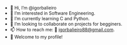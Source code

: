 - 👋 Hi, I’m @igorbalieiro
- 👀 I’m interested in Software Engineering.
- 🌱 I’m currently learning C and Python.
- 💞️ I’m looking to collaborate on projects for begginers.
- 📫 How to reach me: :e-mail: igorbalieiro88@gmail.com.
- :rainbow: Welcome to my profile!

<!---
igorbalieiro/igorbalieiro is a ✨ special ✨ repository because its `README.md` (this file) appears on your GitHub profile.
You can click the Preview link to take a look at your changes.
--->
